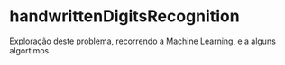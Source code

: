# handwrittenDigitsRecognition
Exploração deste problema, recorrendo a Machine Learning, e a alguns algortimos
